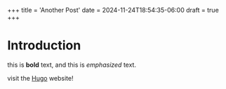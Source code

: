 +++
title = 'Another Post'
date = 2024-11-24T18:54:35-06:00
draft = true
+++

# Introduction

this is **bold** text, and this is *emphasized* text.

visit the [Hugo](https://gohugo.io) website!